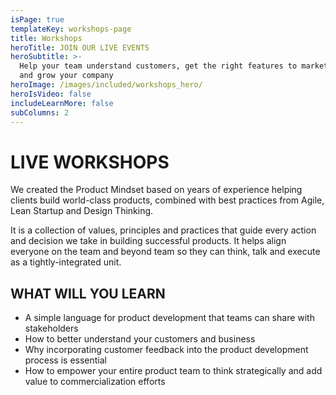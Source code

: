 ```yaml
---
isPage: true
templateKey: workshops-page
title: Workshops
heroTitle: JOIN OUR LIVE EVENTS
heroSubtitle: >-
  Help your team understand customers, get the right features to market quickly,
  and grow your company
heroImage: /images/included/workshops_hero/
heroIsVideo: false
includeLearnMore: false
subColumns: 2
---
```

# LIVE WORKSHOPS

We created the Product Mindset based on years of experience helping clients
build world-class products, combined with best practices from Agile, Lean
Startup and Design Thinking.

It is a collection of values, principles and practices that guide every action
and decision we take in building successful products. It helps align everyone
on the team and beyond team so they can think, talk and execute as a
tightly-integrated unit.

## WHAT WILL YOU LEARN

* A simple language for product development that teams can share with stakeholders
* How to better understand your customers and business
* Why incorporating customer feedback into the product development process is essential
* How to empower your entire product team to think strategically and add value to commercialization efforts
